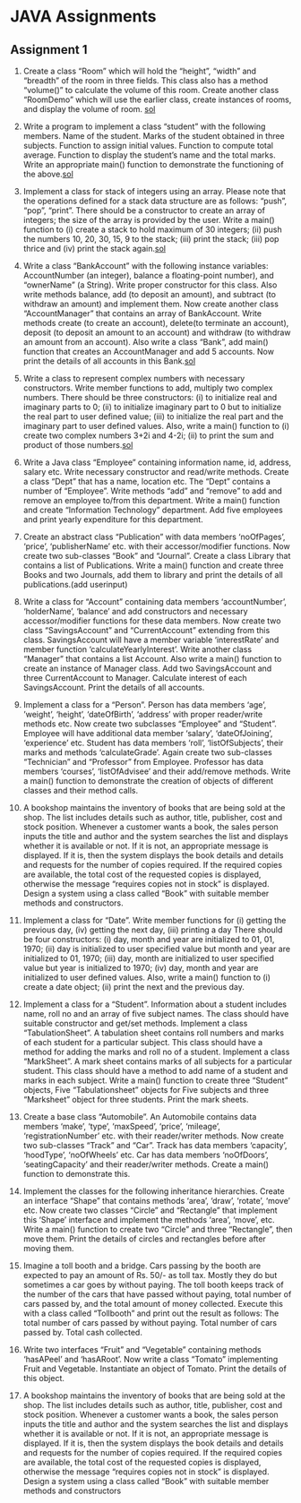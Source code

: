 # JAVA Assignments

## Assignment 1
1. Create a class “Room” which will hold the “height”, “width” and “breadth” of the room in three
fields. This class also has a method “volume()” to calculate the volume of this room. Create
another class “RoomDemo” which will use the earlier class, create instances of rooms, and
display the volume of room. [sol](./assingment1/Sol1.java)

2. Write a program to implement a class “student” with the following members.
Name of the student.
Marks of the student obtained in three subjects.
Function to assign initial values.
Function to compute total average.
Function to display the student’s name and the total marks.
Write an appropriate main() function to demonstrate the functioning of the above.[sol](./assingment1/Sol2.java)

3. Implement a class for stack of integers using an array. Please note that the operations defined for
a stack data structure are as follows: “push”, “pop”, “print”. There should be a constructor to
create an array of integers; the size of the array is provided by the user.
Write a main() function to (i) create a stack to hold maximum of 30 integers; (ii) push the
numbers 10, 20, 30, 15, 9 to the stack; (iii) print the stack; (iii) pop thrice and (iv) print the stack
again.[sol](./assingment1/Sol3.java)

4. Write a class “BankAccount” with the following instance variables:
AccountNumber (an integer), balance a floating-point number), and “ownerName” (a String).
Write proper constructor for this class. Also write methods balance, add (to deposit an amount),
and subtract (to withdraw an amount) and implement them. Now create another class
“AccountManager” that contains an array of BankAccount. Write methods create (to create an
account), delete(to terminate an account), deposit (to deposit an amount to an account) and
withdraw (to withdraw an amount from an account). Also write a class “Bank”, add main()
function that creates an AccountManager and add 5 accounts. Now print the details of all
accounts in this Bank.[sol](./assingment1/sol4.java)

5. Write a class to represent complex numbers with necessary constructors. Write member
functions to add, multiply two complex numbers.
There should be three constructors: (i) to initialize real and imaginary parts to 0; (ii) to initialize
imaginary part to 0 but to initialize the real part to user defined value; (iii) to initialize the real
part and the imaginary part to user defined values.
Also, write a main() function to (i) create two complex numbers 3+2i and 4-2i; (ii) to print the
sum and product of those numbers.[sol](./assingment1/Sol5.java)

6. Write a Java class “Employee” containing information name, id, address, salary etc. Write
necessary constructor and read/write methods.
Create a class “Dept” that has a name, location etc. The “Dept” contains a number of
“Employee”. Write methods “add” and “remove” to add and remove an employee to/from this
department.
Write a main() function and create “Information Technology” department. Add five employees
and print yearly expenditure for this department.

7. Create an abstract class “Publication” with data members ‘noOfPages’, ‘price’, ‘publisherName’
etc. with their accessor/modifier functions. Now create two sub-classes “Book” and “Journal”.
Create a class Library that contains a list of Publications. Write a main() function and create
three Books and two Journals, add them to library and print the details of all publications.(add userinput)

8. Write a class for “Account” containing data members ‘accountNumber’, ‘holderName’,
‘balance’ and add constructors and necessary accessor/modifier functions for these data
members. Now create two class “SavingsAccount” and “CurrentAccount” extending from this
class. SavingsAccount will have a member variable ‘interestRate’ and member function
‘calculateYearlyInterest’. Write another class “Manager” that contains a list Account. Also write
a main() function to create an instance of Manager class. Add two SavingsAccount and three
CurrentAccount to Manager. Calculate interest of each SavingsAccount. Print the details of all
accounts.

9. Implement a class for a “Person”. Person has data members ‘age’, ’weight’, ‘height’,
‘dateOfBirth’, ‘address’ with proper reader/write methods etc. Now create two subclasses
“Employee” and “Student”. Employee will have additional data member ‘salary’,
‘dateOfJoining’, ‘experience’ etc. Student has data members ‘roll’, ‘listOfSubjects’, their marks
and methods ‘calculateGrade’. Again create two sub-classes “Technician” and “Professor” from
Employee. Professor has data members ‘courses’, ‘listOfAdvisee’ and their add/remove
methods. Write a main() function to demonstrate the creation of objects of different classes and
their method calls.

10. A bookshop maintains the inventory of books that are being sold at the shop. The list includes
details such as author, title, publisher, cost and stock position. Whenever a customer wants a
book, the sales person inputs the title and author and the system searches the list and displays
whether it is available or not. If it is not, an appropriate message is displayed. If it is, then the
system displays the book details and details and requests for the number of copies required. If the
required copies are available, the total cost of the requested copies is displayed, otherwise the
message “requires copies not in stock” is displayed. Design a system using a class called “Book”
with suitable member methods and constructors.

11. Implement a class for “Date”. Write member functions for (i) getting the previous day, (iv)
getting the next day, (iii) printing a day
There should be four constructors: (i) day, month and year are initialized to 01, 01, 1970; (ii) day
is initialized to user specified value but month and year are initialized to 01, 1970; (iii) day,
month are initialized to user specified value but year is initialized to 1970; (iv) day, month and
year are initialized to user defined values.
Also, write a main() function to (i) create a date object; (ii) print the next and the previous day.

12. Implement a class for a “Student”. Information about a student includes name, roll no and an array
of five subject names. The class should have suitable constructor and get/set methods.
Implement a class “TabulationSheet”. A tabulation sheet contains roll numbers and marks of each
student for a particular subject. This class should have a method for adding the marks and roll no
of a student.
Implement a class “MarkSheet”. A mark sheet contains marks of all subjects for a particular
student. This class should have a method to add name of a student and marks in each subject.
Write a main() function to create three “Student” objects, Five “Tabulationsheet” objects for Five
subjects and three “Marksheet” object for three students. Print the mark sheets.

13. Create a base class “Automobile”. An Automobile contains data members ‘make’, ‘type’,
‘maxSpeed’, ‘price’, ‘mileage’, ‘registrationNumber’ etc. with their reader/writer methods. Now
create two sub-classes “Track” and “Car”. Track has data members ‘capacity’, ‘hoodType’,
‘noOfWheels’ etc. Car has data members ‘noOfDoors’, ‘seatingCapacity’ and their reader/writer
methods. Create a main() function to demonstrate this.

14. Implement the classes for the following inheritance hierarchies.
Create an interface “Shape” that contains methods ‘area’, ‘draw’, ‘rotate’, ‘move’ etc. Now create
two classes “Circle” and “Rectangle” that implement this ‘Shape’ interface and implement the
methods ‘area’, ‘move’, etc. Write a main() function to create two “Circle” and three “Rectangle”,
then move them. Print the details of circles and rectangles before after moving them.

15. Imagine a toll booth and a bridge. Cars passing by the booth are expected to pay an amount of Rs.
50/- as toll tax. Mostly they do but sometimes a car goes by without paying. The toll booth keeps
track of the number of the cars that have passed without paying, total number of cars passed by,
and the total amount of money collected. Execute this with a class called “Tollbooth” and print
out the result as follows:
The total number of cars passed by without paying.
Total number of cars passed by.
Total cash collected.

16. Write two interfaces “Fruit” and “Vegetable” containing methods ‘hasAPeel’ and ‘hasARoot’.
Now write a class “Tomato” implementing Fruit and Vegetable. Instantiate an object of Tomato.
Print the details of this object.

17. A bookshop maintains the inventory of books that are being sold at the shop. The list includes
details such as author, title, publisher, cost and stock position. Whenever a customer wants a
book, the sales person inputs the title and author and the system searches the list and displays
whether it is available or not. If it is not, an appropriate message is displayed. If it is, then the
system displays the book details and details and requests for the number of copies required. If the
required copies are available, the total cost of the requested copies is displayed, otherwise the
message “requires copies not in stock” is displayed. Design a system using a class called “Book”
with suitable member methods and constructors

